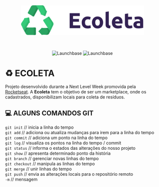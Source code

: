 <h1 align="center">
<br>
    <img alt="Ecoleta" src="./public/assets/logo.svg" width="400px" align="center"/>
<br>
</h1>

<br>

<p align="center">
    <img alt="Launchbase" src="https://ik.imagekit.io/rellyson/ecoleta_m2jZAoF5Au.gif" height="250px" align="center"/>
    <img alt="Launchbase" src="https://ik.imagekit.io/rellyson/ecoleta-media-query_S7k-iqu57.gif" height="250px" align="center"/>
</p>

# :recycle: <b>ECOLETA</b>

<p>
    Projeto desenvolvido durante a Next Level Week promovida pela <a href="https://www.rocketseat.com.br">Rocketseat</a>. A <b>Ecoleta</b> tem o objetivo de ser um marketplace, onde os cadastrados, disponibilizam locais para coleta de resíduos.
</p>

## :computer: ALGUNS COMANDOS GIT

`git init` // inicia a linha do tempo <br>
`git add` // adiciona ou atualiza mudanças para irem para a linha do tempo <br>
`git commit` // adiciona um ponto na linha do tempo <br>
`git log` // visualiza os pontos na linha do tempo / commit <br>
`git status` // informa o estados das alterações do nosso projeto <br>
`git show` // apresenta determinado ponto da história <br>
`git branch` //  gerenciar novas linhas do tempo <br>
`git checkout` // manipula as linhas do tempo<br>
`git merge` // unir linhas do tempo <br>
`git push` // envia as alterações locais para o repositório remoto <br>
`-m` //  mensagem <br>
